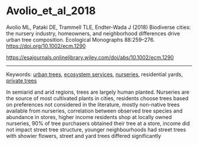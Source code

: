 # Avolio_et_al_2018  

Avolio ML, Pataki DE, Trammell TLE, Endter‐Wada J (2018) Biodiverse cities: the nursery industry, homeowners, and neighborhood differences drive urban tree composition. Ecological Monographs 88:259–276. <https://doi.org/10.1002/ecm.1290>


<https://esajournals.onlinelibrary.wiley.com/doi/abs/10.1002/ecm.1290>

---

Keywords: [urban trees](../topics/UrbanTrees.qmd), [ecosystem services](../topics/EcosystemServices.qmd), [nurseries](../topics/Nurseries.qmd), residential yards, [private trees](../topics/PrivateTrees.qmd)  

In semiarid and arid regions, trees are largely human planted. Nurseries are the source of most cultivated plants in cities, residents choose trees based on preferences not considered in the literature, mostly non-native trees available from nurseries, correlation between observed tree species and abundance in stores, higher income residents shop at locally owned nurseries, 90% of tree purchasers obtained their tree at a store, income did not impact street tree structure, younger neighbourhoods had street trees with showier flowers, street and yard trees differed significantly 
